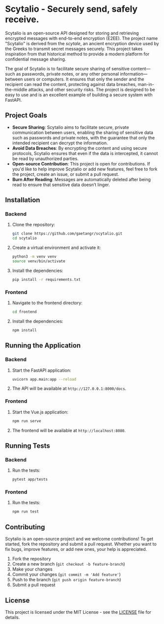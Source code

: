 # Scytalio - Securely send, safely receive.

Scytalio is an open-source API designed for storing and retrieving encrypted messages with end-to-end encryption (E2EE). The project name "Scytalio" is derived from the *scytale*, an ancient encryption device used by the Greeks to transmit secret messages securely. This project takes inspiration from that historical method to provide a modern platform for confidential message sharing. 

The goal of Scytalio is to facilitate secure sharing of sensitive content—such as passwords, private notes, or any other personal information—between users or computers. It ensures that only the sender and the recipient can read the content, protecting against data breaches, man-in-the-middle attacks, and other security risks. The project is designed to be easy to use and is an excellent example of building a secure system with FastAPI.

## Project Goals

- **Secure Sharing**: Scytalio aims to facilitate secure, private communication between users, enabling the sharing of sensitive data such as passwords and private notes, with the guarantee that only the intended recipient can decrypt the information.
- **Avoid Data Breaches**: By encrypting the content and using secure protocols, Scytalio ensures that even if the data is intercepted, it cannot be read by unauthorized parties.
- **Open-source Contribution**: This project is open for contributions. If you'd like to help improve Scytalio or add new features, feel free to fork the project, create an issue, or submit a pull request.
- **Burn After Reading**: Messages are automatically deleted after being read to ensure that sensitive data doesn’t linger.

## Installation

### Backend

1. Clone the repository:

    ```sh
    git clone https://github.com/gaetangr/scytalio.git
    cd scytalio
    ```

2. Create a virtual environment and activate it:

    ```sh
    python3 -m venv venv
    source venv/bin/activate
    ```

3. Install the dependencies:

    ```sh
    pip install -r requirements.txt
    ```

### Frontend

1. Navigate to the frontend directory:

    ```sh
    cd frontend
    ```

2. Install the dependencies:

    ```sh
    npm install
    ```

## Running the Application

### Backend

1. Start the FastAPI application:

    ```sh
    uvicorn app.main:app --reload
    ```

2. The API will be available at `http://127.0.0.1:8000/docs`.

### Frontend

1. Start the Vue.js application:

    ```sh
    npm run serve
    ```

2. The frontend will be available at `http://localhost:8080`.

## Running Tests

### Backend

1. Run the tests:
    ```sh
    pytest app/tests
    ```

### Frontend

1. Run the tests:
    ```sh
    npm run test
    ```

## Contributing

Scytalio is an open-source project and we welcome contributions! To get started, fork the repository and submit a pull request. Whether you want to fix bugs, improve features, or add new ones, your help is appreciated.

1. Fork the repository
2. Create a new branch (`git checkout -b feature-branch`)
3. Make your changes
4. Commit your changes (`git commit -m 'Add feature'`)
5. Push to the branch (`git push origin feature-branch`)
6. Submit a pull request

## License

This project is licensed under the MIT License - see the [LICENSE](http://_vscodecontentref_/1) file for details.